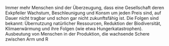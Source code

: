 Immer mehr Menschen sind der Überzeugung, dass eine Gesellschaft deren Exkpfeiler Wachstum, Beschleunigung und Konsm um jeden Preis sind, auf Dauer nicht tragbar und schon gar nicht zukunftsfähig ist. Die Folgen sind bekannt: Übernutzung natürlicher Ressourcen, Reduktion der Biodiversität, Klimaerwärmung und ihre Folgen (wie etwa Hungerkatastrophen). Ausbeutung von Menschen in der Produktion, die wachsende Schere zwischen Arm und R